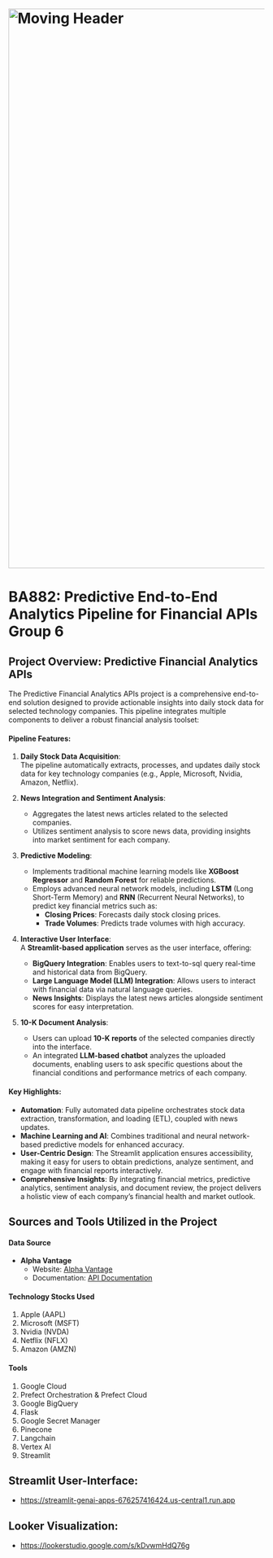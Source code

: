# <img src = "https://sigmoid-image.s3.amazonaws.com/wp-content/uploads/2022/02/22112809/Build-a-Winning-Data-Pipeline-Architecture-on-the-Cloud-for-CPG-1.gif" alt = "Moving Header" width="1100px">

# BA882: Predictive End-to-End Analytics Pipeline for Financial APIs Group 6
## Project Overview: Predictive Financial Analytics APIs

The Predictive Financial Analytics APIs project is a comprehensive end-to-end solution designed to provide actionable insights into daily stock data for selected technology companies. This pipeline integrates multiple components to deliver a robust financial analysis toolset:

#### **Pipeline Features**:
1. **Daily Stock Data Acquisition**:  
   The pipeline automatically extracts, processes, and updates daily stock data for key technology companies (e.g., Apple, Microsoft, Nvidia, Amazon, Netflix). 

2. **News Integration and Sentiment Analysis**:  
   - Aggregates the latest news articles related to the selected companies.
   - Utilizes sentiment analysis to score news data, providing insights into market sentiment for each company.

3. **Predictive Modeling**:  
   - Implements traditional machine learning models like **XGBoost Regressor** and **Random Forest** for reliable predictions.
   - Employs advanced neural network models, including **LSTM** (Long Short-Term Memory) and **RNN** (Recurrent Neural Networks), to predict key financial metrics such as:
     - **Closing Prices**: Forecasts daily stock closing prices.
     - **Trade Volumes**: Predicts trade volumes with high accuracy.

4. **Interactive User Interface**:  
   A **Streamlit-based application** serves as the user interface, offering:
   - **BigQuery Integration**: Enables users to text-to-sql query real-time and historical data from BigQuery.
   - **Large Language Model (LLM) Integration**: Allows users to interact with financial data via natural language queries.
   - **News Insights**: Displays the latest news articles alongside sentiment scores for easy interpretation.

5. **10-K Document Analysis**:  
   - Users can upload **10-K reports** of the selected companies directly into the interface.
   - An integrated **LLM-based chatbot** analyzes the uploaded documents, enabling users to ask specific questions about the financial conditions and performance metrics of each company.

#### **Key Highlights**:
- **Automation**: Fully automated data pipeline orchestrates stock data extraction, transformation, and loading (ETL), coupled with news updates.
- **Machine Learning and AI**: Combines traditional and neural network-based predictive models for enhanced accuracy.
- **User-Centric Design**: The Streamlit application ensures accessibility, making it easy for users to obtain predictions, analyze sentiment, and engage with financial reports interactively.
- **Comprehensive Insights**: By integrating financial metrics, predictive analytics, sentiment analysis, and document review, the project delivers a holistic view of each company’s financial health and market outlook.

## **Sources and Tools Utilized in the Project**

#### **Data Source**  
- **Alpha Vantage**  
  - Website: [Alpha Vantage](https://www.alphavantage.co/#page-top)  
  - Documentation: [API Documentation](https://www.alphavantage.co/documentation/)  

#### **Technology Stocks Used**  
1. Apple (AAPL)  
2. Microsoft (MSFT)  
3. Nvidia (NVDA)  
4. Netflix (NFLX)  
5. Amazon (AMZN)  

#### **Tools**  
1. Google Cloud  
2. Prefect Orchestration & Prefect Cloud  
3. Google BigQuery  
4. Flask  
5. Google Secret Manager  
6. Pinecone  
7. Langchain  
8. Vertex AI  
9. Streamlit

## Streamlit User-Interface: 
   - https://streamlit-genai-apps-676257416424.us-central1.run.app

## Looker Visualization: 
   - https://lookerstudio.google.com/s/kDvwmHdQ76g
